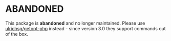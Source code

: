 # ABANDONED

This package is **abandoned** and no longer maintained. Please use [ulrichsg/getopt-php](https://github.com/getopt-php/getopt-php) instead - since version 3.0 they support commands out of the box.
